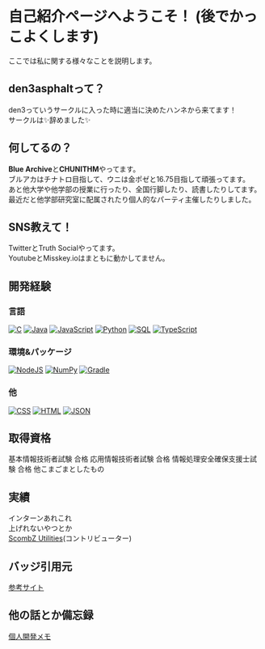# 自己紹介ページへようこそ！ (後でかっこよくします)
ここでは私に関する様々なことを説明します。

## den3asphaltって？
den3っていうサークルに入った時に適当に決めたハンネから来てます！  
サークルは✨辞めました✨  

## 何してるの？
**Blue Archive**と**CHUNITHM**やってます。  
ブルアカはチナトロ目指して、ウニは金ポゼと16.75目指して頑張ってます。  
あと他大学や他学部の授業に行ったり、全国行脚したり、読書したりしてます。  
最近だと他学部研究室に配属されたり個人的なパーティ主催したりしました。  

## SNS教えて！
TwitterとTruth Socialやってます。  
YoutubeとMisskey.ioはまともに動かしてません。

## 開発経験
### 言語
[![C](https://custom-icon-badges.herokuapp.com/badge/C-555555.svg?logo=c-in-hexagon&logoColor=white)]()
[![Java](https://custom-icon-badges.herokuapp.com/badge/Java-b07219.svg?logo=Java&logoColor=white)]()
[![JavaScript](https://custom-icon-badges.herokuapp.com/badge/JavaScript-f1e05a.svg?logo=JavaScript&logoColor=white)]()
[![Python](https://custom-icon-badges.herokuapp.com/badge/Python-3572A5.svg?logo=Python&logoColor=white)]()
[![SQL](https://custom-icon-badges.herokuapp.com/badge/SQL-e38c00.svg?logo=SQL&logoColor=white)]()
[![TypeScript](https://custom-icon-badges.herokuapp.com/badge/TypeScript-2b7489.svg?logo=TypeScript&logoColor=white)]()
### 環境&パッケージ
[![NodeJS](https://img.shields.io/badge/Node.js-43853D.svg?logo=node.js&logoColor=white)]()
[![NumPy](https://custom-icon-badges.herokuapp.com/badge/NumPy-9C8AF9.svg?logo=NumPy&logoColor=white)]()
[![Gradle](https://custom-icon-badges.herokuapp.com/badge/Gradle-02303a.svg?logo=Gradle&logoColor=white)]()
### 他
[![CSS](https://custom-icon-badges.herokuapp.com/badge/CSS-563d7c.svg?logo=css3)]()
[![HTML](https://custom-icon-badges.herokuapp.com/badge/HTML-e34c26.svg?logo=HTML&logoColor=white)]()
[![JSON](https://custom-icon-badges.herokuapp.com/badge/JSON-292929.svg?logo=JSON&logoColor=white)]()

## 取得資格
基本情報技術者試験 合格
応用情報技術者試験 合格
情報処理安全確保支援士試験 合格
他こまごまとしたもの

## 実績
インターンあれこれ  
上げれないやつとか  
[ScombZ Utilities](https://github.com/yudai1204/ScombZ-Utilities)(コントリビューター)



## バッジ引用元
[参考サイト](https://qiita.com/SNQ-2001/items/eb5d35d9d09580888a84)

## 他の話とか備忘録
[個人開発メモ](/devMemo.md)
<!--
**den3asphalt/den3asphalt** is a ✨ _special_ ✨ repository because its `README.md` (this file) appears on your GitHub profile.

Here are some ideas to get you started:

- 🔭 I’m currently working on ...
- 🌱 I’m currently learning ...
- 👯 I’m looking to collaborate on ...
- 🤔 I’m looking for help with ...
- 💬 Ask me about ...
- 📫 How to reach me: ...
- 😄 Pronouns: ...
- ⚡ Fun fact: ...
-->
